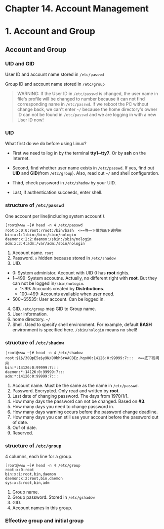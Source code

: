 # Chapter 14. Account Management

# 1. Account and Group

## Account and Group

### UID and GID

User ID and account name stored in `/etc/passwd`

Group ID and account name stored in `/etc/group`

> WARNING: If the User ID in `/etc/passwd` is changed, the user name in file's profile will be changed to number because it can not find corresponding name in `/etc/passwd`. If we reboot the PC without change back, we can't enter `~/` because the home directory's owner ID can not be found in `/etc/passwd` and we are logging in with a new User ID now!

### UID

What first do we do before using Linux?

- First we need to log in by the terminal **tty1~tty7**. Or by **ssh** on the Internet.

- Second, find whether user name exists in `/etc/passwd`. If yes, find out **UID** and **GID**(from `/etc/group`). Also, read out `~/` and shell configuration.

- Third, check password in `/etc/shadow` by your UID.

- Last, if authentication succeeds, enter shell.

### structure of `/etc/passwd`

One account per line(including system account!).

```
[root@www ~]# head -n 4 /etc/passwd
root:x:0:0:root:/root:/bin/bash  <==等一下做为底下说明用
bin:x:1:1:bin:/bin:/sbin/nologin
daemon:x:2:2:daemon:/sbin:/sbin/nologin
adm:x:3:4:adm:/var/adm:/sbin/nologin
```

1. Account name. `root`
2. Password. `x` hidden because stored in `/etc/shadow`
3. UID. 
  - 0: System administor. Account with UID 0 has **root** rights.
  - 1~499: System accoutns. Actually, no different right with **root**. But they can not be logged in`/sbin/nologin`. 
    - 1~99: Accounts created by **Distributions**.
    - 100~499: Accounts available when user need.
  - 500~65535: User account. Can be logged in.
4. GID. `/etc/group` map GID to Group name.
5. User information.
6. home directory. `~/`
7. Shell. Used to specify shell environment. For example, default **BASH** environment is specified here. `/sbin/nologin` means no shell!

### structure of `/etc/shadow`

```
[root@www ~]# head -n 4 /etc/shadow
root:$1$/30QpE5e$y9N/D0bh6rAACBEz.hqo00:14126:0:99999:7:::  <==底下说明用
bin:*:14126:0:99999:7:::
daemon:*:14126:0:99999:7:::
adm:*:14126:0:99999:7:::
```
1. Account name. Must be the same as the name in `/etc/passwd`.
2. Password. Encrypted. Only read and written by **root**.
3. Last date of changing password. The days from 1970/1/1.
4. How many days the password can not be changed. Based on **#3**.
5. How many days you need to change password in.
6. How many days warning occurs before the password change deadline.
7. How many days you can still use your account before the password out of date.
8. Ouf of date.
9. Reserved.

### structure of `/etc/group`

4 columns, each line for a group.
```
[root@www ~]# head -n 4 /etc/group
root:x:0:root
bin:x:1:root,bin,daemon
daemon:x:2:root,bin,daemon
sys:x:3:root,bin,adm
```
1. Group name.
2. Group password. Stored in `/etc/gshadow`
3. GID.
4. Account names in this group.

### Effective group and initial group

